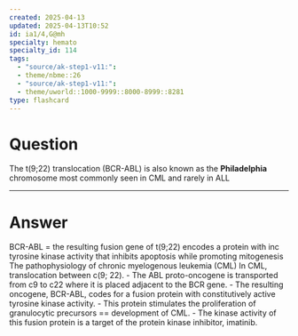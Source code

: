 ```yaml
---
created: 2025-04-13
updated: 2025-04-13T10:52
id: ia1/4,G@mh
specialty: hemato
specialty_id: 114
tags:
  - "source/ak-step1-v11:": 
  - theme/nbme::26
  - "source/ak-step1-v11:": 
  - theme/uworld::1000-9999::8000-8999::8281
type: flashcard
---
```


# Question
The t(9;22) translocation (BCR-ABL) is also known as the **Philadelphia** chromosome most commonly seen in CML and rarely in ALL

---

# Answer
BCR-ABL = the resulting fusion gene of t(9;22) encodes a protein with inc tyrosine kinase activity that inhibits apoptosis while promoting mitogenesis  The pathophysiology of chronic myelogenous leukemia (CML)   In CML, translocation between c(9; 22).   - The ABL proto-oncogene is transported from c9 to c22 where it is placed adjacent to the BCR gene.   - The resulting oncogene, BCR-ABL, codes for a fusion protein with constitutively active tyrosine kinase activity.   - This protein stimulates the proliferation of granulocytic precursors == development of CML.   - The kinase activity of this fusion protein is a target of the protein kinase inhibitor, imatinib.